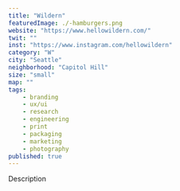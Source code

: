 ```yaml
---
title: "Wildern"
featuredImage: ./-hamburgers.png
website: "https://www.hellowildern.com/"
twit: ""
inst: "https://www.instagram.com/hellowildern"
category: "W"
city: "Seattle"
neighborhood: "Capitol Hill"
size: "small"
map: ""
tags:
    - branding
    - ux/ui
    - research
    - engineering
    - print
    - packaging
    - marketing
    - photography
published: true
---
```


Description
